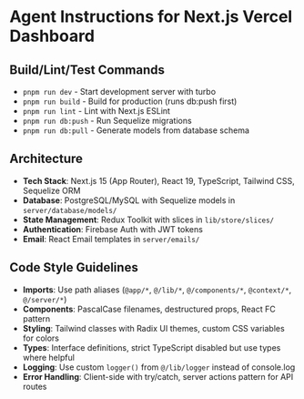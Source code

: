 # Agent Instructions for Next.js Vercel Dashboard

## Build/Lint/Test Commands

- `pnpm run dev` - Start development server with turbo
- `pnpm run build` - Build for production (runs db:push first)
- `pnpm run lint` - Lint with Next.js ESLint
- `pnpm run db:push` - Run Sequelize migrations
- `pnpm run db:pull` - Generate models from database schema

## Architecture

- **Tech Stack**: Next.js 15 (App Router), React 19, TypeScript, Tailwind CSS, Sequelize ORM
- **Database**: PostgreSQL/MySQL with Sequelize models in `server/database/models/`
- **State Management**: Redux Toolkit with slices in `lib/store/slices/`
- **Authentication**: Firebase Auth with JWT tokens
- **Email**: React Email templates in `server/emails/`

## Code Style Guidelines

- **Imports**: Use path aliases (`@app/*`, `@/lib/*`, `@/components/*`, `@context/*`, `@/server/*`)
- **Components**: PascalCase filenames, destructured props, React FC pattern
- **Styling**: Tailwind classes with Radix UI themes, custom CSS variables for colors
- **Types**: Interface definitions, strict TypeScript disabled but use types where helpful
- **Logging**: Use custom `logger()` from `@/lib/logger` instead of console.log
- **Error Handling**: Client-side with try/catch, server actions pattern for API routes
